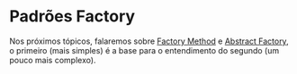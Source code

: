 # Padrões Factory

Nos próximos tópicos, falaremos sobre [Factory Method](factory-method.md) e [Abstract Factory](abstract-factory.md), o primeiro \(mais simples\) é a base para o entendimento do segundo \(um pouco mais complexo\).

